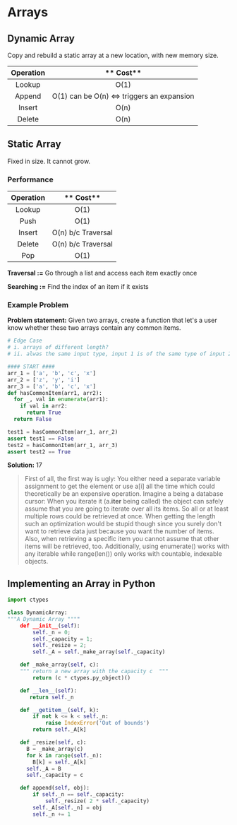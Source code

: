 # Arrays 

## Dynamic Array

Copy and rebuild a static array at a new location, with new memory size. 

**Operation**|** Cost**
:-----:|:-----:
Lookup| O(1)
Append | O(1) can be O(n) <=> triggers an expansion
Insert| O(n) 
Delete| O(n) 

## Static Array

Fixed in size. It cannot grow.

### Performance

**Operation**|** Cost**
:-----:|:-----:
Lookup| O(1)
Push| O(1)
Insert| O(n) b/c Traversal
Delete| O(n) b/c Traversal 
Pop | O(1)

**Traversal :=** Go through a list and access each item exactly once

**Searching :=** Find the index of an item if it exists

### Example Problem
**Problem statement:** Given two arrays, create a function that let's a user know whether these two arrays contain any common items. 

```python 
# Edge Case 
# i. arrays of different length?
# ii. alwas the same input type, input 1 is of the same type of input 2 and vice versa

#### START ####
arr_1 = ['a', 'b', 'c', 'x']
arr_2 = ['z', 'y', 'i']
arr_3 = ['a', 'b', 'c', 'x']
def hasCommonItem(arr1, arr2):
  for _, val in enumerate(arr1):
    if val in arr2:
      return True
  return False

test1 = hasCommonItem(arr_1, arr_2)
assert test1 == False
test2 = hasCommonItem(arr_1, arr_3)
assert test2 == True
```

**Solution:** 17

>First of all, the first way is ugly: You either need a separate variable assignment to get the element or use a[i] all the time which could theoretically be an expensive operation. Imagine a being a database cursor: When you iterate it (a.__iter__ being called) the object can safely assume that you are going to iterate over all its items. So all or at least multiple rows could be retrieved at once. When getting the length such an optimization would be stupid though since you surely don't want to retrieve data just because you want the number of items. Also, when retrieving a specific item you cannot assume that other items will be retrieved, too.
Additionally, using enumerate() works with any iterable while range(len()) only works with countable, indexable objects.

## Implementing an Array in Python 

```python 
import ctypes 

class DynamicArray: 
"""A Dynamic Array """"
    def __init__(self):
        self._n = 0;
        self._capacity = 1;
        self._resize = 2;
        self._A = self._make_array(self._capacity)

    def _make_array(self, c):
    """ return a new array with the capacity c  """
        return (c * ctypes.py_object)()

    def __len__(self):
       return self._n

    def __getitem__(self, k):
        if not k <= k < self._n:
            raise IndexError('Out of bounds')
        return self._A[k]

    def _resize(self, c):
      B = _make_array(c)
      for k in range(self._n):
        B[k] = self._A[k]
      self._A = B
      self._capacity = c 

    def append(self, obj):
        if self._n == self._capacity:
            self._resize( 2 * self._capacity)
        self._A[self._n] = obj
        self._n += 1
        
```
